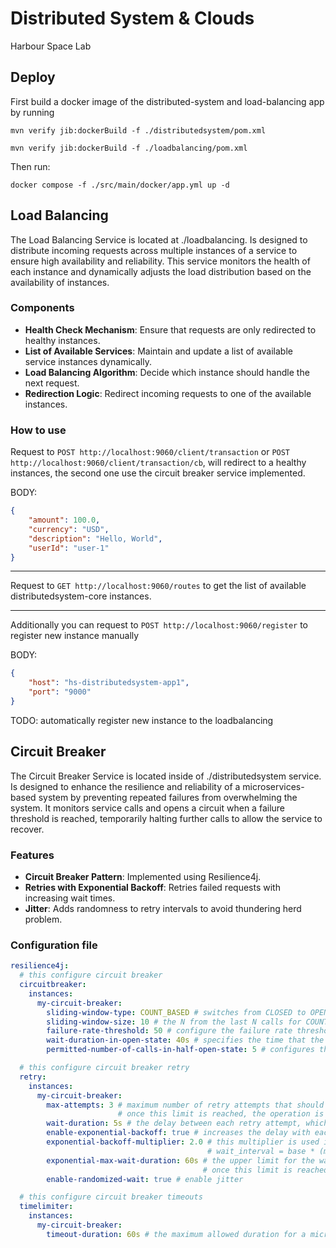 # Distributed System & Clouds 

Harbour Space Lab

## Deploy

First build a docker image of the distributed-system and load-balancing app by running

```
mvn verify jib:dockerBuild -f ./distributedsystem/pom.xml

mvn verify jib:dockerBuild -f ./loadbalancing/pom.xml
```

Then run:

```
docker compose -f ./src/main/docker/app.yml up -d
```

## Load Balancing

The Load Balancing Service is located at ./loadbalancing. Is designed to distribute incoming requests across multiple instances of a service to ensure high availability and reliability. This service monitors the health of each instance and dynamically adjusts the load distribution based on the availability of instances.

### Components

- **Health Check Mechanism**: Ensure that requests are only redirected to healthy instances.
- **List of Available Services**: Maintain and update a list of available service instances dynamically.
- **Load Balancing Algorithm**: Decide which instance should handle the next request.
- **Redirection Logic**: Redirect incoming requests to one of the available instances.

### How to use

Request to `POST http://localhost:9060/client/transaction` or `POST http://localhost:9060/client/transaction/cb`, will redirect to a healthy instances, the second one use the circuit breaker service implemented.

BODY:

```json
{
    "amount": 100.0,
    "currency": "USD",
    "description": "Hello, World",
    "userId": "user-1"
}
```

---

Request to `GET http://localhost:9060/routes` to get the list of available distributedsystem-core instances.

---

Additionally you can request to `POST http://localhost:9060/register` to register new instance manually

BODY:

```json
{
    "host": "hs-distributedsystem-app1",
    "port": "9000"
}
```

TODO: automatically register new instance to the loadbalancing

## Circuit Breaker

The Circuit Breaker Service is located inside of ./distributedsystem service. Is designed to enhance the resilience and reliability of a microservices-based system by preventing repeated failures from overwhelming the system. It monitors service calls and opens a circuit when a failure threshold is reached, temporarily halting further calls to allow the service to recover.

### Features 

- **Circuit Breaker Pattern**: Implemented using Resilience4j.
- **Retries with Exponential Backoff**: Retries failed requests with increasing wait times.
- **Jitter**: Adds randomness to retry intervals to avoid thundering herd problem.

### Configuration file

```yml
resilience4j:
  # this configure circuit breaker
  circuitbreaker:
    instances:
      my-circuit-breaker:
        sliding-window-type: COUNT_BASED # switches from CLOSED to OPEN if the last N calls failed or were slow
        sliding-window-size: 10 # the N from the last N calls for COUNT_BASED
        failure-rate-threshold: 50 # configure the failure rate threshold
        wait-duration-in-open-state: 40s # specifies the time that the circuit breaker should wait before switching to a half-open state
        permitted-number-of-calls-in-half-open-state: 5 # configures the number of calls that will be allowed in the half-open state

  # this configure circuit breaker retry
  retry:
    instances:
      my-circuit-breaker:
        max-attempts: 3 # maximum number of retry attempts that should be made for a failed operation 
                        # once this limit is reached, the operation is considered as failed
        wait-duration: 5s # the delay between each retry attempt, which can be a fixed delay or follow an exponential backoff strategy
        enable-exponential-backoff: true # increases the delay with each subsequent retry to avoid overloading the service
        exponential-backoff-multiplier: 2.0 # this multiplier is used in calculating the waiting time
                                            # wait_interval = base * (multiplier ^ (retry_count - 1)) +/- (random_interval)
        exponential-max-wait-duration: 60s # the upper limit for the wait duration between retries
                                           # once this limit is reached, subsequent retries will use this maximum duration
        enable-randomized-wait: true # enable jitter

  # this configure circuit breaker timeouts
  timelimiter:
    instances:
      my-circuit-breaker:
        timeout-duration: 60s # the maximum allowed duration for a microservice call
```